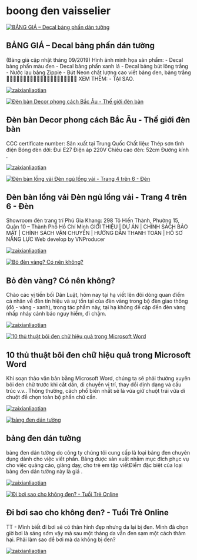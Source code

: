 # boong đen vaisselier
<a href="https://mnn.zoosnet.net/LR/Chatpre.aspx?id=MNN94995150&p=https://topgrinding.com/" target="_blank">![BẢNG GIÁ – Decal bảng phấn dán tường](https://github.com/technlg/images/blob/main/66.jpg)</a>
## BẢNG GIÁ – Decal bảng phấn dán tường
(Bảng giá cập nhật tháng 09/2019) Hình ảnh minh họa sản phẩm: - Decal bảng phấn màu đen - Decal bảng phấn xanh lá - Decal bảng bút lông trắng - Nước lau bảng Zippie - Bút Neon chất lượng cao viết bảng đen, bảng trắng 🌟🌟🌟🌟🌟🌟🌟🌟🌟🌟🌟🌟🌟🌟🌟🌟🌟🌟🌟🌟🌟 XEM THÊM: - TẠI SAO.
<a href="https://mnn.zoosnet.net/LR/Chatpre.aspx?id=MNN94995150&p=https://topgrinding.com/" target="_blank"><img src="https://github.com/technlg/images/raw/main/chat11.jpg" alt="zaixianliaotian"/></a><a href="//whatsapp.shibangsoft.com/WhatsApp.php" ><img src="https://github.com/technlg/images/raw/main/chat11.png" alt=""></a>
<a href="https://mnn.zoosnet.net/LR/Chatpre.aspx?id=MNN94995150&p=https://topgrinding.com/" target="_blank">![Đèn bàn Decor phong cách Bắc Âu - Thế giới đèn bàn](https://github.com/technlg/images/blob/main/22.jpg)</a>
## Đèn bàn Decor phong cách Bắc Âu - Thế giới đèn bàn
CCC certificate number: Sản xuất tại Trung Quốc Chất liệu: Thép sơn tĩnh điện Bóng đèn dời: Đui E27 Điện áp 220V Chiều cao đèn: 52cm Đường kính .
<a href="https://mnn.zoosnet.net/LR/Chatpre.aspx?id=MNN94995150&p=https://topgrinding.com/" target="_blank"><img src="https://github.com/technlg/images/raw/main/chat11.jpg" alt="zaixianliaotian"/></a><a href="//whatsapp.shibangsoft.com/WhatsApp.php" ><img src="https://github.com/technlg/images/raw/main/chat11.png" alt=""></a>
<a href="https://mnn.zoosnet.net/LR/Chatpre.aspx?id=MNN94995150&p=https://topgrinding.com/" target="_blank">![Đèn bàn lồng vải Đèn ngủ lồng vải - Trang 4 trên 6 - Đèn ](https://github.com/technlg/images/blob/main/18.jpg)</a>
## Đèn bàn lồng vải Đèn ngủ lồng vải - Trang 4 trên 6 - Đèn 
Showroom đèn trang trí Phú Gia Khang: 298 Tô Hiến Thành, Phường 15, Quận 10 – Thành Phố Hồ Chí Minh GIỚI THIỆU | DỰ ÁN | CHÍNH SÁCH BẢO MẬT | CHÍNH SÁCH VẬN CHUYỂN | HƯỚNG DẪN THANH TOÁN | HỒ SƠ NĂNG LỰC Web develop by VNProducer
<a href="https://mnn.zoosnet.net/LR/Chatpre.aspx?id=MNN94995150&p=https://topgrinding.com/" target="_blank"><img src="https://github.com/technlg/images/raw/main/chat11.jpg" alt="zaixianliaotian"/></a><a href="//whatsapp.shibangsoft.com/WhatsApp.php" ><img src="https://github.com/technlg/images/raw/main/chat11.png" alt=""></a>
<a href="https://mnn.zoosnet.net/LR/Chatpre.aspx?id=MNN94995150&p=https://topgrinding.com/" target="_blank">![Bỏ đèn vàng? Có nên không?](https://github.com/technlg/images/blob/main/48.jpg)</a>
## Bỏ đèn vàng? Có nên không?
Chào các vị tiền bối Dân Luật, hôm nay tại hạ viết lên đôi dòng quan điểm cá nhân về đèn tín hiệu và sự tồn tại của đèn vàng trong bộ đèn giao thông (đỏ - vàng - xanh), trong tác phẩm này, tại hạ không đề cập đến đèn vàng nhấp nháy cảnh báo nguy hiểm, đi chậm.
<a href="https://mnn.zoosnet.net/LR/Chatpre.aspx?id=MNN94995150&p=https://topgrinding.com/" target="_blank"><img src="https://github.com/technlg/images/raw/main/chat11.jpg" alt="zaixianliaotian"/></a><a href="//whatsapp.shibangsoft.com/WhatsApp.php" ><img src="https://github.com/technlg/images/raw/main/chat11.png" alt=""></a>
<a href="https://mnn.zoosnet.net/LR/Chatpre.aspx?id=MNN94995150&p=https://topgrinding.com/" target="_blank">![10 thủ thuật bôi đen chữ hiệu quả trong Microsoft Word ](https://github.com/technlg/images/blob/main/2.jpg)</a>
## 10 thủ thuật bôi đen chữ hiệu quả trong Microsoft Word 
Khi soạn thảo văn bản bằng Microsoft Word, chúng ta sẽ phải thường xuyên bôi đen chữ trước khi cắt dán, di chuyển vị trí, thay đổi định dạng và cấu trúc v.v.. Thông thường, cách phổ biến nhất sẽ là vừa giữ chuột trái vừa di chuột để chọn toàn bộ phần chữ cần.
<a href="https://mnn.zoosnet.net/LR/Chatpre.aspx?id=MNN94995150&p=https://topgrinding.com/" target="_blank"><img src="https://github.com/technlg/images/raw/main/chat11.jpg" alt="zaixianliaotian"/></a><a href="//whatsapp.shibangsoft.com/WhatsApp.php" ><img src="https://github.com/technlg/images/raw/main/chat11.png" alt=""></a>
<a href="https://mnn.zoosnet.net/LR/Chatpre.aspx?id=MNN94995150&p=https://topgrinding.com/" target="_blank">![bảng đen dán tường](https://github.com/technlg/images/blob/main/22.jpg)</a>
## bảng đen dán tường
bảng đen dán tường do công ty chúng tôi cung cấp là loại bảng đen chuyên dụng dành cho việc viết phấn. Bảng được sản xuất nhằm mục đích phục vụ cho việc quảng cáo, giảng dạy, cho trẻ em tập viếtĐiểm đặc biệt của loại bảng đen dán tường này là giá .
<a href="https://mnn.zoosnet.net/LR/Chatpre.aspx?id=MNN94995150&p=https://topgrinding.com/" target="_blank"><img src="https://github.com/technlg/images/raw/main/chat11.jpg" alt="zaixianliaotian"/></a><a href="//whatsapp.shibangsoft.com/WhatsApp.php" ><img src="https://github.com/technlg/images/raw/main/chat11.png" alt=""></a>
<a href="https://mnn.zoosnet.net/LR/Chatpre.aspx?id=MNN94995150&p=https://topgrinding.com/" target="_blank">![Đi bơi sao cho không đen? - Tuổi Trẻ Online](https://github.com/technlg/images/blob/main/9.jpg)</a>
## Đi bơi sao cho không đen? - Tuổi Trẻ Online
TT - Mình biết đi bơi sẽ có thân hình đẹp nhưng da lại bị đen. Mình đã chọn giờ bơi là sáng sớm vậy mà sau một tháng da vẫn đen sạm một cách thảm hại. Phải làm sao để bơi mà da không bị đen?
<a href="https://mnn.zoosnet.net/LR/Chatpre.aspx?id=MNN94995150&p=https://topgrinding.com/" target="_blank"><img src="https://github.com/technlg/images/raw/main/chat11.jpg" alt="zaixianliaotian"/></a><a href="//whatsapp.shibangsoft.com/WhatsApp.php" ><img src="https://github.com/technlg/images/raw/main/chat11.png" alt=""></a>
